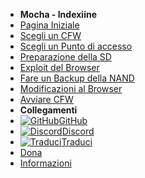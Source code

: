 - **Mocha - Indexiine**
- [Pagina Iniziale](../../../introduction)
- [Scegli un CFW](../../cfw-choice)
- [Scegli un Punto di accesso](../entrypoint-choice)
- [Preparazione della SD](sd-preparation)
- [Exploit del Browser](browser-exploit)
- [Fare un Backup della NAND](nand-backup)
- [Modificazioni al Browser](browser-modding)
- [Avviare CFW](launching-cfw)
- **Collegamenti**
- [![GitHub](https://icongr.am/simple/github.svg?color=808080&size=16)GitHub](https://github.com/hacks-guide/Guide-WiiU)
- [![Discord](https://icongr.am/simple/discord.svg?colored&size=16)Discord](https://discord.gg/C29hYvh)
- [![Traduci](https://icongr.am/material/translate.svg?color=808080&size=16)Traduci](https://hacks-guide.crowdin.com/u/projects/10)
- [Dona](../../../donations)
- [Informazioni](../../../about)